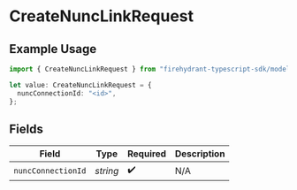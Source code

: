 # CreateNuncLinkRequest

## Example Usage

```typescript
import { CreateNuncLinkRequest } from "firehydrant-typescript-sdk/models/operations";

let value: CreateNuncLinkRequest = {
  nuncConnectionId: "<id>",
};
```

## Fields

| Field              | Type               | Required           | Description        |
| ------------------ | ------------------ | ------------------ | ------------------ |
| `nuncConnectionId` | *string*           | :heavy_check_mark: | N/A                |